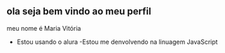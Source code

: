 ## ola seja bem vindo ao meu perfil

meu nome é Maria Vitória

- Estou usando o alura
-Estou me denvolvendo na linuagem JavaScript
